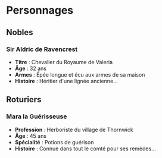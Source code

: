 # Personnages

## Nobles

### Sir Aldric de Ravencrest
- **Titre** : Chevalier du Royaume de Valeria
- **Âge** : 32 ans
- **Armes** : Épée longue et écu aux armes de sa maison
- **Histoire** : Héritier d'une lignée ancienne...

## Roturiers

### Mara la Guérisseuse
- **Profession** : Herboriste du village de Thornwick  
- **Âge** : 45 ans
- **Spécialité** : Potions de guérison
- **Histoire** : Connue dans tout le comté pour ses remèdes...
